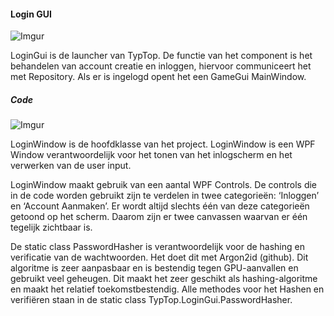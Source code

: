 #### Login GUI

![Imgur](https://i.imgur.com/LDyb2bD.png)

LoginGui is de launcher van TypTop. De functie van het component is het behandelen van account creatie en inloggen, hiervoor communiceert het met Repository. Als er is ingelogd opent het een GameGui MainWindow.

##### Code

![Imgur](https://i.imgur.com/THOP5UA.png)

LoginWindow is de hoofdklasse van het project. LoginWindow is een WPF Window verantwoordelijk voor het tonen van het inlogscherm en het verwerken van de user input.

LoginWindow maakt gebruik van een aantal WPF Controls. De controls die in de code worden gebruikt zijn te verdelen in twee categorieën: ‘Inloggen’ en ‘Account Aanmaken’. Er wordt altijd slechts één van deze categorieën getoond op het scherm. Daarom zijn er twee canvassen waarvan er één tegelijk zichtbaar is.

De static class PasswordHasher is verantwoordelijk voor de hashing en verificatie van de wachtwoorden. Het doet dit met Argon2id (github). Dit algoritme is zeer aanpasbaar en is bestendig tegen GPU-aanvallen en gebruikt veel geheugen. Dit maakt het zeer geschikt als hashing-algoritme en maakt het relatief toekomstbestendig. Alle methodes voor het Hashen en verifiëren staan in de static class TypTop.LoginGui.PasswordHasher.
